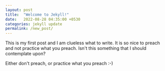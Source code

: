 ```yaml
---
layout: post
title:  "Welcome to Jekyll!"
date:   2022-08-28 04:35:00 +0530
categories: jekyll update
permalink: /new_post/
---
```

This is my first post and I am clueless what to write. It is so nice to preach and not practice what you preach. 
Isn't this something that I should contemplate upon?

Either don't preach, or practice what you preach :-)
